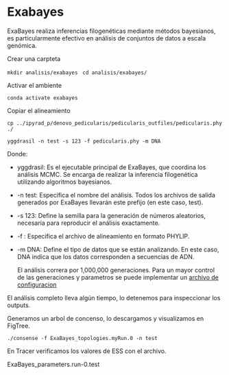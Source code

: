 # Exabayes

ExaBayes realiza inferencias filogenéticas mediante métodos bayesianos, es particularmente efectivo 
en análisis de conjuntos de datos a escala genómica.

Crear una carpteta

`mkdir analisis/exabayes
`
`cd analisis/exabayes/`

Activar el ambiente

`conda activate exabayes`

Copiar el alineamiento

`cp ../ipyrad_p/denovo_pedicularis/pedicularis_outfiles/pedicularis.phy ./`

`yggdrasil -n test -s 123 -f pedicularis.phy -m DNA`

Donde:

+ yggdrasil: Es el ejecutable principal de ExaBayes, que coordina los análisis MCMC. Se encarga de realizar la inferencia filogenética utilizando algoritmos bayesianos.

+ -n test: Especifica el nombre del análisis. Todos los archivos de salida generados por ExaBayes llevarán este prefijo (en este caso, test).

+ -s 123: Define la semilla para la generación de números aleatorios, necesaria para reproducir el análisis exactamente. 

+ -f : Especifica el archivo de alineamiento en formato PHYLIP.

+ -m DNA: Define el tipo de datos que se están analizando. En este caso, DNA indica que los datos corresponden a secuencias de ADN.

  El análisis correra por 1,000,000 generaciones. Para un mayor control de las generaciones y parametros se puede implementar un [archivo de
  configuracion](https://app.assembla.com/spaces/exa-bayes/git/source/master/examples/configFile-all-options.nex)

El análisis completo lleva algún tiempo, lo detenemos para inspeccionar los outputs. 

Generamos un arbol de concenso, lo descargamos y visualizamos en FigTree. 

`./consense -f ExaBayes_topologies.myRun.0 -n test`

En Tracer verificamos los valores de ESS con el archivo. 

ExaBayes_parameters.run-0.test
